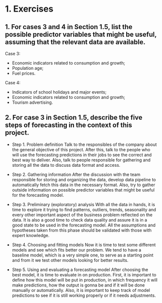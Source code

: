 # 1. Exercises
## 1. For cases 3 and 4 in Section 1.5, list the possible predictor variables that might be useful, assuming that the relevant data are available.

Case 3:
* Economic indicators related to consumption and growth;
* Population age;
* Fuel prices.

Case 4:
* Indicators of school holidays and major events;
* Economic indicators related to consumption and growth;
* Tourism advertising.

## 2. For case 3 in Section 1.5, describe the five steps of forecasting in the context of this project.

* Step 1. Problem definition
Talk to the responsibles of the company about the general objective of this project. After this, talk to the people who will use the forecasting predictions in their jobs to see the correct and best way to deliver. Also, talk to people responsible for gathering and storing all the data to discuss data format and access.

* Step 2. Gathering information
After the discussion with the team responsible for storing and organizing the data, develop data pipeline to automatically fetch this data in the necessary format. Also, try to gather outside information on possible predictor variables that might be useful for the forecasting model.

* Step 3. Preliminary (exploratory) analysis
With all the data in hands, it is time to explore it trying to find patterns, outliers, trends, seasonality and every other important aspect of the business problem reflected on the data. It is also a good time to check data quality and assure it is in a good state to be used in the forecasting model. All the assumptions and hypotheses taken from this phase should be validated with those with expert knowledge.

* Step 4. Choosing and fitting models
Now it is time to test some different models and see which fits better our problem. We tend to have a baseline model, which is a very simple one, to serve as a starting point and from it we test other models looking for better results.

* Step 5. Using and evaluating a forecasting model
After choosing the best model, it is time to evaluate in on production. First, it is important to define how this model will be put in production, in which frequency it will make predictions, how the output is gonna be and if it will be done manually or automatically. Also, it is important to keep track of model predictions to see if it is still working properly or if it needs adjustments.
